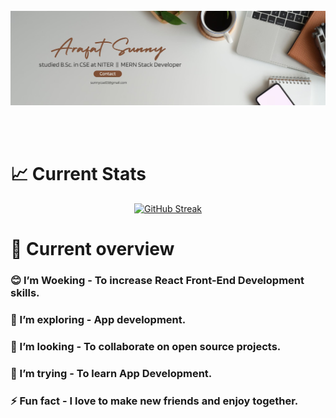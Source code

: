 <br> 
<br> <br> 

<p aligen="center" >
<img src="image/Brown and Gray Simple Personal LinkedIn Banner.jpg?user=ah-sunny&border_radius=4.5">
</p>
<br> 
<br> 


 # 📈 Current Stats

<p align="center" > 
<a href="https://git.io/streak-stats"><img src="https://github-readme-streak-stats.herokuapp.com?user=ah-sunny&theme=one-dark-pro&date_format=M%20j%5B%2C%20Y%5D" alt="GitHub Streak" /></a>
 </p>


 # 👀 Current overview
  ### :blush: I’m Woeking - To increase React Front-End Development skills.
  ### 🌱 I’m exploring - App development.
  ### 👯 I’m looking - To collaborate on open source projects.
  ### 🤔 I’m trying - To learn App Development.
  ### ⚡ Fun fact - I love to make new friends and enjoy together.




